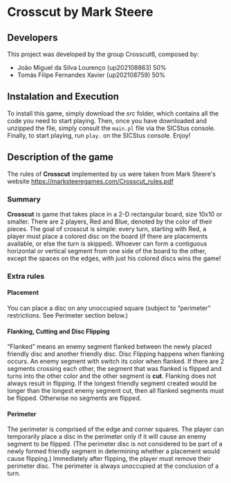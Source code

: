 # Crosscut by Mark Steere

## Developers

This project was developed by the group Crosscut6, composed by:

- João Miguel da Silva Lourenço (up202108863) 50%
- Tomás Filipe Fernandes Xavier (up202108759) 50%

## Instalation and Execution

To install this game, simply download the *src* folder, which contains all the code you need to start playing.
Then, once you have downloaded and unzipped the file, simply consult the `main.pl` file via the SICStus console.
Finally, to start playing, run `play.` on the SICStus console. Enjoy!

## Description of the game

The rules of **Crosscut** implemented by us were taken from Mark Steere's website
https://marksteeregames.com/Crosscut_rules.pdf

### Summary

**Crosscut** is game that takes place in a 2-D rectangular board, size 10x10 or smaller.
There are 2 players, Red and Blue, denoted by the color of their pieces. 
The goal of crosscut is simple: every turn, starting with Red, a player must place a colored disc on the board (if there are placements available, or else the turn is skipped). Whoever can form a contiguous horizontal or vertical segment from one side of the board to the other, except the spaces on the edges, with just his colored discs wins the game!

### Extra rules

#### Placement

You can place a disc on any unoccupied square (subject to
“perimeter” restrictions. See Perimeter section below.)

#### Flanking, Cutting and Disc Flipping

“Flanked” means an enemy segment flanked between the newly
placed friendly disc and another friendly disc.
Disc Flipping happens when flanking occurs. An enemy segment with switch its color when flanked.
If there are 2 segments crossing each other, the segment that was flanked is flipped and turns into the other color and the other segment is **cut**.
Flanking does not always result in flipping. 
If the longest friendly segment created would be longer than the longest enemy segment cut, then all flanked segments must be flipped. Otherwise no segments are flipped.

#### Perimeter

The perimeter is comprised of the edge and corner squares. The player can temporarily place a disc in the perimeter only if it will cause an enemy segment to be flipped. (The perimeter disc is not considered to be part of a newly formed friendly segment in determining whether a placement would cause flipping.) Immediately after flipping, the player must remove their perimeter disc. The perimeter is always unoccupied at the conclusion of a turn.